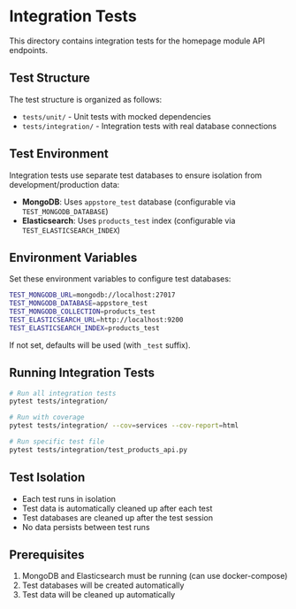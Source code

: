 # Integration Tests

This directory contains integration tests for the homepage module API endpoints.

## Test Structure

The test structure is organized as follows:
- `tests/unit/` - Unit tests with mocked dependencies
- `tests/integration/` - Integration tests with real database connections

## Test Environment

Integration tests use separate test databases to ensure isolation from development/production data:

- **MongoDB**: Uses `appstore_test` database (configurable via `TEST_MONGODB_DATABASE`)
- **Elasticsearch**: Uses `products_test` index (configurable via `TEST_ELASTICSEARCH_INDEX`)

## Environment Variables

Set these environment variables to configure test databases:

```bash
TEST_MONGODB_URL=mongodb://localhost:27017
TEST_MONGODB_DATABASE=appstore_test
TEST_MONGODB_COLLECTION=products_test
TEST_ELASTICSEARCH_URL=http://localhost:9200
TEST_ELASTICSEARCH_INDEX=products_test
```

If not set, defaults will be used (with `_test` suffix).

## Running Integration Tests

```bash
# Run all integration tests
pytest tests/integration/

# Run with coverage
pytest tests/integration/ --cov=services --cov-report=html

# Run specific test file
pytest tests/integration/test_products_api.py
```

## Test Isolation

- Each test runs in isolation
- Test data is automatically cleaned up after each test
- Test databases are cleaned up after the test session
- No data persists between test runs

## Prerequisites

1. MongoDB and Elasticsearch must be running (can use docker-compose)
2. Test databases will be created automatically
3. Test data will be cleaned up automatically

